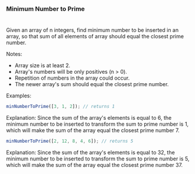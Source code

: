 ### Minimum Number to Prime

#

Given an array of n integers, find minimum number to be inserted in an array, so that sum of all elements of array should equal the closest prime number.

Notes:

- Array size is at least 2.
- Array's numbers will be only positives (n > 0).
- Repetition of numbers in the array could occur.
- The newer array's sum should equal the closest prime number.

Examples:

```javascript
minNumberToPrime([3, 1, 2]); // returns 1
```

Explanation:
Since the sum of the array's elements is equal to 6, the minimum number to be inserted to transform the sum to prime number is 1, which will make the sum of the array equal the closest prime number 7.

```javascript
minNumberToPrime([2, 12, 8, 4, 6]); // returns 5
```

Explanation:
Since the sum of the array's elements is equal to 32, the minimum number to be inserted to transform the sum to prime number is 5, which will make the sum of the array equal the closest prime number 37.

